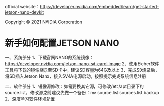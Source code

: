 official website：https://developer.nvidia.com/embedded/learn/get-started-jetson-nano-devkit

Copyright © 2021 NVIDIA Corporation

# 新手如何配置JETSON NANO
一、系统部分
1、下载官网NANO的系统镜像：https://developer.nvidia.com/jetson-nano-sd-card-image
2、使用Etcher软件工具将下载的镜像烧录至SD卡中，建议SD容量为64G及以上
3、完成SD烧录后，将SD插入Jetson Nano，接入5V4A电源启动，按照提示完成系统信息注册

二、软件部分
1、镜像源修改：如需要换其它源，可修改/etc/apt目录下的source.list，修改源之前建议先做一个备份：mv source.list sources.list.backup
2、深度学习软件环境配置

